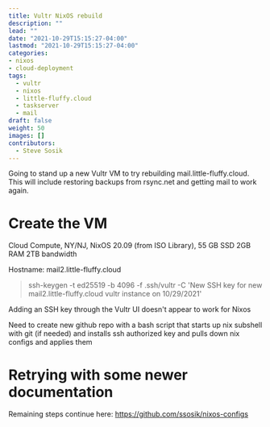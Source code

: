 ```yaml
---
title: Vultr NixOS rebuild
description: ""
lead: ""
date: "2021-10-29T15:15:27-04:00"
lastmod: "2021-10-29T15:15:27-04:00"
categories:
- nixos
- cloud-deployment
tags:
  - vultr
  - nixos
  - little-fluffy.cloud
  - taskserver
  - mail
draft: false
weight: 50
images: []
contributors:
  - Steve Sosik
---
```


Going to stand up a new Vultr VM to try rebuilding mail.little-fluffy.cloud.
This will include restoring backups from rsync.net and getting mail to work
again.

# Create the VM

Cloud Compute, NY/NJ, NixOS 20.09 (from ISO Library), 55 GB SSD 2GB RAM 2TB bandwidth

Hostname: mail2.little-fluffy.cloud

> ssh-keygen -t ed25519 -b 4096 -f .ssh/vultr -C 'New SSH key for new mail2.little-fluffy.cloud vultr instance on 10/29/2021'

Adding an SSH key through the Vultr UI doesn't appear to work for Nixos

Need to create new github repo with a bash script that starts up nix subshell
with git (if needed) and installs ssh authorized key and pulls down nix configs
and applies them

# Retrying with some newer documentation

Remaining steps continue here: https://github.com/ssosik/nixos-configs
